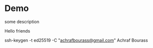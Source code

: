# Demo

some description 

Hello friends

ssh-keygen -t ed25519 -C "achrafbourass@gmail.com"
Achraf
Bourass